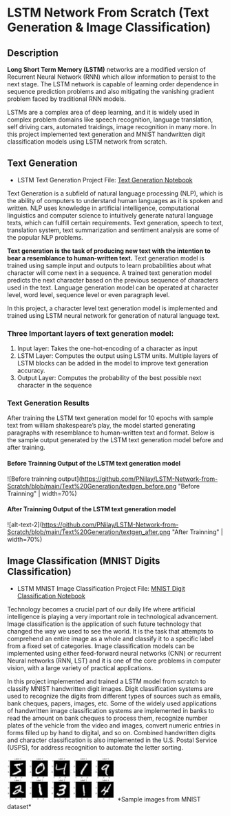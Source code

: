 # LSTM Network From Scratch (Text Generation & Image Classification)

## Description

**Long Short Term Memory (LSTM)** networks are a modified version of Recurrent Neural Network (RNN) which allow information to persist to the next stage. The LSTM network is capable of learning order dependence in sequence prediction problems and also mitigating the vanishing gradient problem faced by traditional RNN models.

LSTMs are a complex area of deep learning, and it is widely used in complex problem domains like speech recognition, language translation, self driving cars, automated traidings, image recognition in many more. In this project implemented text generation and MNIST handwritten digit classification models using LSTM network from scratch.

## Text Generation

- LSTM Text Generation Project File: [Text Generation Notebook](https://github.com/PNilay/LSTM-Network-from-Scratch/blob/main/Text%20Generation/Text_Generation_LSTM_V2.ipynb)

Text Generation is a subfield of natural language processing (NLP), which is the ability of computers to understand human languages as it is spoken and written. NLP uses knowledge in artificial intelligence, computational linguistics and computer science to intuitively generate natural language texts, which can fulfill certain requirements. Text generation, speech to text, translation system, text summarization and sentiment analysis are some of the popular NLP problems.

**Text generation is the task of producing new text with the intention to bear a resemblance to human-written text.** Text generation model is trained using sample input and outputs to learn probabilities about what character will come next in a sequence. A trained text generation model predicts the next character based on the previous sequence of characters used in the text. Language generation model can be operated at character level, word level, sequence level or even paragraph level.

In this project, a character level text generation model is implemented and trained using LSTM neural network for generation of natural language text.

### Three Important layers of text generation model:
  1. Input layer: Takes the one-hot-encoding of a character as input
  2. LSTM Layer: Computes the output using LSTM units. Multiple layers of LSTM blocks can be added in the model to improve text generation accuracy.
  3. Output Layer: Computes the probability of the best possible next character in the sequence

### Text Generation Results 
After training the LSTM text generation model for 10 epochs with sample text from william shakespeare’s play, the model started generating paragraphs with resemblance to human-written text and format. Below is the sample output generated by the LSTM text generation model  before and after training.

#### Before Trainning Output of the LSTM text generation model
![Before trainning output](https://github.com/PNilay/LSTM-Network-from-Scratch/blob/main/Text%20Generation/textgen_before.png "Before Trainning" | width=70%)

#### After Trainning Output of the LSTM text generation model
![alt-text-2](https://github.com/PNilay/LSTM-Network-from-Scratch/blob/main/Text%20Generation/textgen_after.png "After Trainning" | width=70%)

## Image Classification (MNIST Digits Classification)

- LSTM MNIST Image Classification Project File: [MNIST Digit Classification Notebook](https://github.com/PNilay/LSTM-Network-from-Scratch/blob/main/MNIST%20Digit%20Classification/MNIST_LSTM_from_Scratch.ipynb)

Technology becomes a crucial part of our daily life where artificial intelligence is playing a very important role in technological advancement. Image classification is the application of such future technology that changed the way we used to see the world. It is the task that attempts to comprehend an entire image as a whole and classify it to a specific label from a fixed set of categories. Image classification models can be implemented using either feed-forward neural networks (CNN) or recurrent Neural networks (RNN, LST) and it is one of the core problems in computer vision, with a large variety of practical applications.

In this project implemented and trained a LSTM model from scratch to classify MNIST handwritten digit images. Digit classification systems are used to recognize the digits from different types of sources such as emails, bank cheques, papers, images, etc. Some of the widely used applications of handwritten image classification systems are implemented in banks to read the amount on bank cheques to process them, recognize number plates of the vehicle from the video and images, convert numeric entries in forms filled up by hand to digital, and so on. Combined handwritten digits and character classification is also implemented in the U.S. Postal Service (USPS), for address recognition to automate the letter sorting.

<img src="https://github.com/PNilay/LSTM-Network-from-Scratch/blob/main/MNIST%20Digit%20Classification/Sample%20MNIST%20Digit%20dataset%20images.png" width="50%" >
*Sample images from MNIST dataset*


